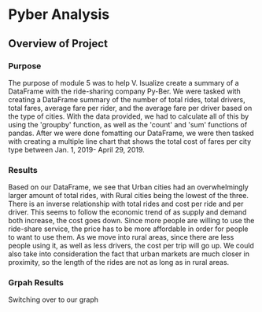 # Pyber Analysis

## Overview of Project

### Purpose 
The purpose of module 5 was to help V. Isualize create a summary of a DataFrame with the ride-sharing company Py-Ber. We were tasked with creating a DataFrame summary of the number of total rides, total drivers, total fares, average fare per rider, and the average fare per driver based on the type of cities. With the data provided, we had to calculate all of this by using the 'groupby' function, as well as the 'count' and 'sum' functions of pandas. After we were done fomatting our DataFrame, we were then tasked with creating a multiple line chart that shows the total cost of fares per city type between Jan. 1, 2019- April 29, 2019. 
### Results 
Based on our DataFrame, we see that Urban cities had an overwhelmingly larger amount of total rides, with Rural cities being the lowest of the three. There is an inverse relationship with total rides and cost per ride and per driver. This seems to follow the economic trend of as supply and demand both increase, the cost goes down. Since more people are willing to use the ride-share service, the price has to be more affordable in order for people to want to use them. As we move into rural areas, since there are less people using it, as well as less drivers, the cost per trip will go up. We could also take into consideration the fact that urban markets are much closer in proximity, so the length of the rides are not as long as in rural areas. 

### Grpah Results
Switching over to our graph


